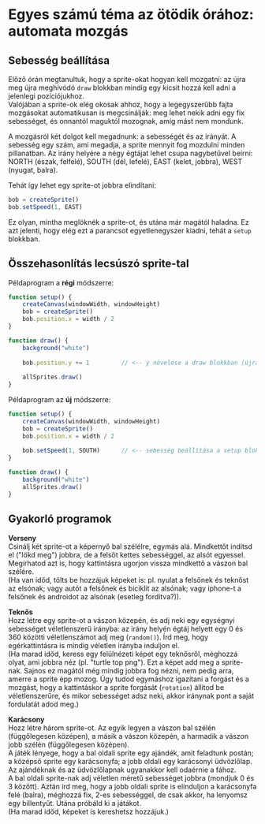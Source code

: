 # Egyes számú téma az ötödik órához: automata mozgás

## Sebesség beállítása

Előző órán megtanultuk, hogy a sprite-okat hogyan kell mozgatni: az újra meg újra meghívódó `draw` blokkban mindig egy kicsit hozzá kell adni a jelenlegi pozíciójukhoz.  
Valójában a sprite-ok elég okosak ahhoz, hogy a legegyszerűbb fajta mozgásokat automatikusan is megcsinálják: meg lehet nekik adni egy fix sebességet, és onnantól maguktól mozognak, amíg mást nem mondunk.  

A mozgásról két dolgot kell megadnunk: a sebességét és az irányát. A sebesség egy szám, ami megadja, a sprite mennyit fog mozdulni minden pillanatban. Az irány helyére a négy égtájat lehet csupa nagybetűvel beírni: NORTH (észak, felfelé), SOUTH (dél, lefelé), EAST (kelet, jobbra), WEST (nyugat, balra).  


Tehát így lehet egy sprite-ot jobbra elindítani:  
```JavaScript
bob = createSprite()
bob.setSpeed(1, EAST)
``` 

Ez olyan, mintha meglöknék a sprite-ot, és utána már magától haladna. Ez azt jelenti, hogy elég ezt a parancsot egyetlenegyszer kiadni, tehát a `setup` blokkban.  

## Összehasonlítás lecsúszó sprite-tal

Példaprogram a __régi__ módszerre:  
```JavaScript
function setup() {
    createCanvas(windowWidth, windowHeight)
    bob = createSprite()
    bob.position.x = width / 2
}

function draw() {
    background("white")
    
    bob.position.y += 1         // <-- y növelése a draw blokkban (újra meg újra)
    
    allSprites.draw()
}
```

Példaprogram az __új__ módszerre:
```JavaScript
function setup() {
    createCanvas(windowWidth, windowHeight)
    bob = createSprite()
    bob.position.x = width / 2
    
    bob.setSpeed(1, SOUTH)      // <-- sebesség beállítása a setup blokkban (egyszer)
}

function draw() {
    background("white")
    allSprites.draw()
}
```

## Gyakorló programok

__Verseny__  
Csinálj két sprite-ot a képernyő bal szélélre, egymás alá. Mindkettőt indítsd el ("lökd meg") jobbra, de a felsőt kettes sebességgel, az alsót egyessel. Megírhatod azt is, hogy kattintásra ugorjon vissza mindkettő a vászon bal szélére.  
(Ha van időd, tölts be hozzájuk képeket is: pl. nyulat a felsőnek és teknőst az elsónak; vagy autót a felsőnek és biciklit az alsónak; vagy iphone-t a felsőnek és androidot az alsónak (esetleg fordítva?)).  

__Teknős__  
Hozz létre egy sprite-ot a vászon közepén, és adj neki egy egységnyi sebességet véletlenszerű irányba: az irány helyén égtáj helyett egy 0 és 360 közötti véletlenszámot adj meg (`random()`). Írd meg, hogy egérkattintásra is mindig véletlen irányba induljon el.  
(Ha marad időd, keress egy felülnézeti képet egy teknősről, méghozzá olyat, ami jobbra néz (pl. "turtle top png"). Ezt a képet add meg a sprite-nak. Sajnos ez magától még mindig jobbra fog nézni, nem pedig arra, amerre a sprite épp mozog. Úgy tudod egymáshoz igazítani a forgást és a mozgást, hogy a kattintáskor a sprite forgását (`rotation`) állítod be véletlenszerűre, és mikor sebességet adsz neki, akkor iránynak pont a saját fordulatát adod meg.)    

__Karácsony__  
Hozz létre három sprite-ot. Az egyik legyen a vászon bal szélén (függőlegesen középen), a másik a vászon közepén, a harmadik a vászon jobb szélén (függőlegesen középen).  
A játék lényege, hogy a bal oldali sprite egy ajándék, amit feladtunk postán; a középső sprite egy karácsonyfa; a jobb oldali egy karácsonyi üdvözlőlap. Az ajándéknak és az üdvözlőlapnak ugyanakkor kell odaérnie a fához.  
A bal oldali sprite-nak adj véletlen méretű sebességet jobbra (mondjuk 0 és 3 között). Aztán írd meg, hogy a jobb oldali sprite is elinduljon a karácsonyfa felé (balra), méghozzá fix, 2-es sebességgel, de csak akkor, ha lenyomsz egy billentyűt. Utána próbáld ki a játákot.  
(Ha marad időd, képeket is kereshetsz hozzájuk.)  
